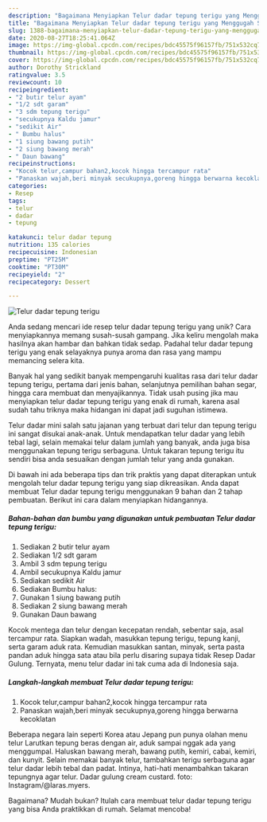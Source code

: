 ```yaml
---
description: "Bagaimana Menyiapkan Telur dadar tepung terigu yang Menggugah Selera"
title: "Bagaimana Menyiapkan Telur dadar tepung terigu yang Menggugah Selera"
slug: 1388-bagaimana-menyiapkan-telur-dadar-tepung-terigu-yang-menggugah-selera
date: 2020-08-27T18:25:41.064Z
image: https://img-global.cpcdn.com/recipes/bdc45575f96157fb/751x532cq70/telur-dadar-tepung-terigu-foto-resep-utama.jpg
thumbnail: https://img-global.cpcdn.com/recipes/bdc45575f96157fb/751x532cq70/telur-dadar-tepung-terigu-foto-resep-utama.jpg
cover: https://img-global.cpcdn.com/recipes/bdc45575f96157fb/751x532cq70/telur-dadar-tepung-terigu-foto-resep-utama.jpg
author: Dorothy Strickland
ratingvalue: 3.5
reviewcount: 10
recipeingredient:
- "2 butir telur ayam"
- "1/2 sdt garam"
- "3 sdm tepung terigu"
- "secukupnya Kaldu jamur"
- "sedikit Air"
- " Bumbu halus"
- "1 siung bawang putih"
- "2 siung bawang merah"
- " Daun bawang"
recipeinstructions:
- "Kocok telur,campur bahan2,kocok hingga tercampur rata"
- "Panaskan wajah,beri minyak secukupnya,goreng hingga berwarna kecoklatan"
categories:
- Resep
tags:
- telur
- dadar
- tepung

katakunci: telur dadar tepung 
nutrition: 135 calories
recipecuisine: Indonesian
preptime: "PT25M"
cooktime: "PT30M"
recipeyield: "2"
recipecategory: Dessert

---
```



![Telur dadar tepung terigu](https://img-global.cpcdn.com/recipes/bdc45575f96157fb/751x532cq70/telur-dadar-tepung-terigu-foto-resep-utama.jpg)

Anda sedang mencari ide resep telur dadar tepung terigu yang unik? Cara menyiapkannya memang susah-susah gampang. Jika keliru mengolah maka hasilnya akan hambar dan bahkan tidak sedap. Padahal telur dadar tepung terigu yang enak selayaknya punya aroma dan rasa yang mampu memancing selera kita.

Banyak hal yang sedikit banyak mempengaruhi kualitas rasa dari telur dadar tepung terigu, pertama dari jenis bahan, selanjutnya pemilihan bahan segar, hingga cara membuat dan menyajikannya. Tidak usah pusing jika mau menyiapkan telur dadar tepung terigu yang enak di rumah, karena asal sudah tahu triknya maka hidangan ini dapat jadi suguhan istimewa.

Telur dadar mini salah satu jajanan yang terbuat dari telur dan tepung terigu ini sangat disukai anak-anak. Untuk mendapatkan telur dadar yang lebih tebal lagi, selain memakai telur dalam jumlah yang banyak, anda juga bisa menggunakan tepung terigu serbaguna. Untuk takaran tepung terigu itu sendiri bisa anda sesuaikan dengan jumlah telur yang anda gunakan.


Di bawah ini ada beberapa tips dan trik praktis yang dapat diterapkan untuk mengolah telur dadar tepung terigu yang siap dikreasikan. Anda dapat membuat Telur dadar tepung terigu menggunakan 9 bahan dan 2 tahap pembuatan. Berikut ini cara dalam menyiapkan hidangannya.

<!--inarticleads1-->

##### Bahan-bahan dan bumbu yang digunakan untuk pembuatan Telur dadar tepung terigu:

1. Sediakan 2 butir telur ayam
1. Sediakan 1/2 sdt garam
1. Ambil 3 sdm tepung terigu
1. Ambil secukupnya Kaldu jamur
1. Sediakan sedikit Air
1. Sediakan  Bumbu halus:
1. Gunakan 1 siung bawang putih
1. Sediakan 2 siung bawang merah
1. Gunakan  Daun bawang


Kocok mentega dan telur dengan kecepatan rendah, sebentar saja, asal tercampur rata. Siapkan wadah, masukkan tepung terigu, tepung kanji, serta garam aduk rata. Kemudian masukkan santan, minyak, serta pasta pandan aduk hingga sata atau bila perlu disaring supaya tidak Resep Dadar Gulung. Ternyata, menu telur dadar ini tak cuma ada di Indonesia saja. 

<!--inarticleads2-->

##### Langkah-langkah membuat Telur dadar tepung terigu:

1. Kocok telur,campur bahan2,kocok hingga tercampur rata
1. Panaskan wajah,beri minyak secukupnya,goreng hingga berwarna kecoklatan


Beberapa negara lain seperti Korea atau Jepang pun punya olahan menu telur Larutkan tepung beras dengan air, aduk sampai nggak ada yang menggumpal. Haluskan bawang merah, bawang putih, kemiri, cabai, kemiri, dan kunyit. Selain memakai banyak telur, tambahkan terigu serbaguna agar telur dadar lebih tebal dan padat. Intinya, hati-hati menambahkan takaran tepungnya agar telur. Dadar gulung cream custard. foto: Instagram/@laras.myers. 

Bagaimana? Mudah bukan? Itulah cara membuat telur dadar tepung terigu yang bisa Anda praktikkan di rumah. Selamat mencoba!
